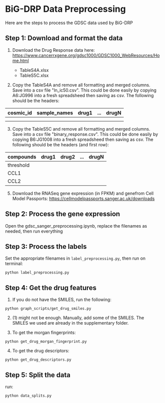 # BiG-DRP Data Preprocessing

Here are the steps to process the GDSC data used by BiG-DRP

## Step 1: Download and format the data

1. Download the Drug Response data here: https://www.cancerrxgene.org/gdsc1000/GDSC1000_WebResources/Home.html
	- TableS4A.xlsx
	- TableS5C.xlsx

2. Copy the TableS4A and remove all formatting and merged columns. Save into a csv file "ln_ic50.csv". 
	This could be done easily by copying A6:JG996 into a fresh spreadsheed then saving as csv.
	The following should be the headers:
	
|  cosmic_id| sample_names  | drug1 | ... | drugN  |
|---|---|---|---|---|
|  |   |   |   |   |
|  |   |   |   |   |

3. Copy the TableS5C and remove all formatting and merged columns. Save into a csv file "binary_response.csv".  This could be done easily by copying B6:JG1008 into a fresh spreadsheed then saving as csv. The following should be the headers (and first row):

|  compounds| drug1  | drug2 | ... | drugN  |
|---|---|---|---|---|
| threshold |  |  |  |  |
| CCL1 |   |   |   |   |
| CCL2 |   |   |   |   |

5. Download the RNASeq gene expression (in FPKM) and genefrom Cell Model Passports: https://cellmodelpassports.sanger.ac.uk/downloads


## Step 2: Process the gene expression
Open the gdsc_sanger_preprocessing.ipynb, replace the filenames as needed, then run everything


## Step 3: Process the labels
Set the appropriate filenames in `label_preprocessing.py`, then run on terminal:

```
python label_preprocessing.py
```


## Step 4: Get the drug features

1. If you do not have the SMILES, run the following:

```
python graph_scripts/get_drug_smiles.py
```

2. (1) might not be enough. Manually, add some of the SMILES. The SMILES we used are already in the supplementary folder.

3. To get the morgan fingerprints:

```
python get_drug_morgan_fingerprint.py
```

4. To get the drug descriptors:

```
python get_drug_descriptors.py
```


## Step 5: Split the data

run:

```
python data_splits.py
```
